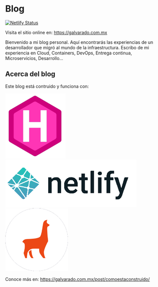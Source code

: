 # Blog

[![Netlify Status](https://api.netlify.com/api/v1/badges/992f8190-ae5c-4763-ac12-6938ae5ea8f4/deploy-status)](https://app.netlify.com/sites/galvarado/deploys)

Visita el sitio online en: https://galvarado.com.mx

Bienvenido a mi blog personal. Aquí encontrarás las experiencias de un desarrollador que migró al mundo de la infraestructura. Escribo de mi experiencia en Cloud, Containers, DevOps, Entrega continua, Microservicios, Desarrollo...

## Acerca del blog

Este blog está contruido y funciona con:

![Hugo](static/images/hugo.jpg "Hugo")
![Netlify](static/images/netlify.png "Netlify")
![Tina](static/images/tina.png "Tina")

Conoce más en: https://galvarado.com.mx/post/comoestaconstruido/
